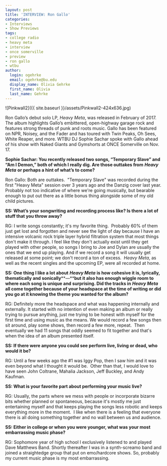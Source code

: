```yaml
---
layout: post
title: 'INTERVIEW: Ron Gallo'
categories:
- Interviews
- Show Previews
tags:
- college radio
- heavy meta
- interview
- once somerville
- preview
- ron gallo
- wtbu
author:
  login: ogehrke
  email: ogehrke@bu.edu
  display_name: Olivia Gehrke
  first_name: Olivia
  last_name: Gehrke
---
```

![Pinkwall2]({{ site.baseurl }}/assets/Pinkwall2-424x636.jpg)

Ron Gallo’s debut solo LP, _Heavy Meta_, was released in February of 2017. The album highlights Gallo’s embittered, open-highway garage rock and features strong threads of punk and roots music. Gallo has been featured on NPR, Noisey, and the Fader and has toured with Twin Peaks, Oh Sees, White Reaper, and more. WTBU DJ Sophie Sachar spoke with Gallo ahead of his show with Naked Giants and Gymshorts at ONCE Somerville on Nov. 17.

**Sophie Sachar: You recently released two songs, “Temporary Slave” and “Am I Demon,” both of which I really dig. Are those outtakes from** **_Heavy Meta_** **or perhaps a hint of what’s to come?**

Ron Gallo: Both are outtakes.  "Temporary Slave" was recorded during the first "Heavy Meta" session over 3 years ago and the Danzig cover last year. Probably not too indicative of where we're going musically, but bearable enough to put out there as a little bonus thing alongside some of my old child pictures.

**SS: What’s your songwriting and recording process like? Is there a lot of stuff that you throw away?**

RG: I write songs constantly; it's my favorite thing.  Probably 60% of them just get lost and forgotten and never see the light of day because I have an intensive volcanic rock triple layer hybrid filtration system that most things don't make it through. I feel like they don't actually exist until they get played with other people, so songs I bring to Joe and Dylan are usually the ones that we end up playing. And if we record a song it will usually get released at some point; we don't record a ton of excess.  _Heavy Meta_, as well as the recent singles and the upcoming EP, were all recorded at home.

**SS: One thing I like a lot about** **_Heavy Meta_** **is how cohesive it is, lyrically, thematically and sonically****—****but it also has enough wiggle room to where each song is unique and surprising. Did the tracks in** **_Heavy Meta_** **all come together because of your headspace at the time of writing or did you go at it knowing the theme you wanted for the album?**

RG: Definitely more the headspace and what was happening internally and externally. It started with no intention of even making an album or really trying to pursue anything, just me trying to be honest with myself for the first time and using music as the means. We would record a few songs then sit around, play some shows, then record a few more, repeat.  Then eventually we had 11 songs that oddly seemed to fit together and that's when the idea of an album presented itself.

**SS: If there were anyone you could see perform live, living or dead, who would it be?**

RG: Until a few weeks ago the #1 was Iggy Pop, then I saw him and it was even beyond what I thought it would be.  Other than that, I would love to have seen John Coltrane, Mahalia Jackson, Jeff Buckley, and Andy Kaufman.

**SS: What is your favorite part about performing your music live?**

RG: Usually, the parts where we mess with people or incorporate bizarre bits whether planned or spontaneous, because it's mostly me just entertaining myself and that keeps playing the songs less robotic and keeps everything more in the moment.  I like when there is a feeling that everyone there is all doing something together and no wall between us and audience.

**SS: Either in college or when you were younger, what was your most embarrassing music phase?**

RG: Sophomore year of high school I exclusively listened to and played Dave Matthews Band. Shortly thereafter I was in a synth-screamo band and joined a straightedge group that put on emo/hardcore shows. So, probably my current music phase is my most embarrassing.